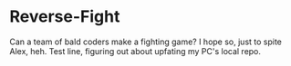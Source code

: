 # Reverse-Fight
Can a team of bald coders make a fighting game?
I hope so, just to spite Alex, heh.
Test line, figuring out about upfating my PC's local repo.
